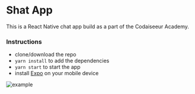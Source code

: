 # Shat App

This is a React Native chat app build as a part of the Codaiseeur Academy. 

### Instructions 
- clone/download the repo
- `yarn install` to add the dependencies
- `yarn start` to start the app
- install [Expo](https://github.com/expo/expo) on your mobile device

![example](https://media.giphy.com/media/2wS8EkumbtmqtqVmOm/giphy.gif)
